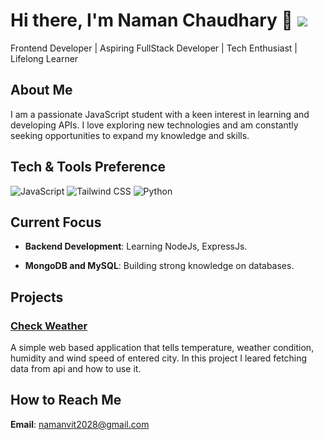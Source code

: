 # Hi there, I'm Naman Chaudhary 👋                                                                                                                   ![](https://komarev.com/ghpvc/?username=Naman1313&abbreviated=true&style=flat-square)

Frontend Developer | Aspiring FullStack Developer | Tech Enthusiast | Lifelong Learner

## About Me

I am a passionate JavaScript student with a keen interest in learning and developing APIs. I love exploring new technologies and am constantly seeking opportunities to expand my knowledge and skills.

## Tech & Tools Preference

![JavaScript](https://img.shields.io/badge/JavaScript-F7DF1E?style=flat&logo=javascript&logoColor=black)
![Tailwind CSS](https://img.shields.io/badge/TailwindCSS-06B6D4?style=flat&logo=tailwindcss&logoColor=white)
![Python](https://img.shields.io/badge/Python-3776AB?style=flat&logo=python&logoColor=white)

## Current Focus

- **Backend Development**: Learning NodeJs, ExpressJs.

- **MongoDB and MySQL**: Building strong knowledge on databases.

## Projects

### [Check Weather](https://github.com/Naman1313/Check_Weather)
A simple web based application that tells temperature, weather condition, humidity and wind speed of entered city. In this project I leared fetching data from api and how to use it.

## How to Reach Me

**Email**: [namanvit2028@gmail.com](mailto:namanvit2028@gmail.com)
